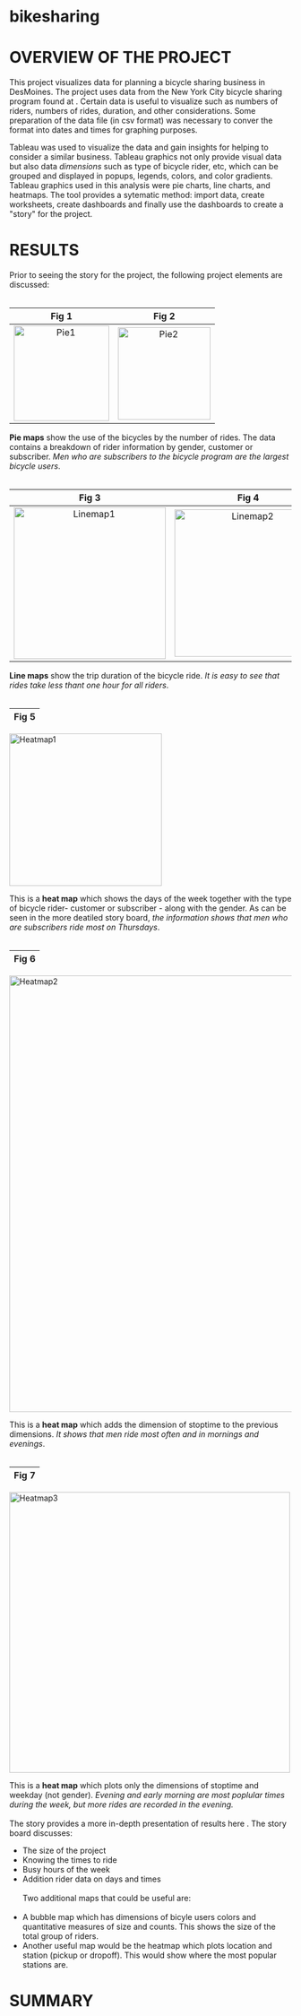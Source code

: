 # bikesharing

# OVERVIEW OF THE PROJECT

This project visualizes data for planning a bicycle sharing business in DesMoines.  The project uses data from the New York City bicycle sharing program found at <the link>.  Certain data is useful to visualize such as numbers of riders, numbers of rides, duration, and other considerations.  Some preparation of the data file (in csv format) was necessary to conver the format into dates and times for graphing purposes.  
  
Tableau was used to visualize the data and gain insights for helping to consider a similar business.  Tableau graphics not only provide visual data but also data *dimensions* such as type of bicycle rider, etc, which can be grouped and displayed in popups, legends, colors, and color gradients. Tableau graphics used in this analysis were pie charts, line charts, and heatmaps.  The tool provides a sytematic method: import data, create worksheets, create dashboards and finally use the dashboards to create a "story" for the project.  


# RESULTS
  
  Prior to seeing the story for the project, the following project elements are discussed:<br><br>
  
  
  
  Fig 1  | Fig 2
  :--------:|:------------:
<img width="170" alt="Pie1" src="https://user-images.githubusercontent.com/85037467/134572525-162ceb7b-794a-4b44-b9ff-046485026e42.png">    |     <img width="165" alt="Pie2" src="https://user-images.githubusercontent.com/85037467/134572633-44b13230-b3c8-4c49-8d0a-d0debe492b48.png">

  
  **Pie maps** show the use of the bicycles by the number of rides.  The data contains a breakdown of rider information by gender, customer or subscriber.  *Men who are subscribers to the bicycle program are the largest bicycle users*.<br><br>
    
  
  
  
   Fig 3  | Fig 4
  :--------:|:------------:
<img width="271" alt="Linemap1" src="https://user-images.githubusercontent.com/85037467/134573159-9685de62-ae2f-4d3c-99cd-770b23da7e81.png">  |  <img width="263" alt="Linemap2" src="https://user-images.githubusercontent.com/85037467/134573190-e3accda0-feaa-4326-9550-5d1def6534b3.png">
  
  
  
  **Line maps** show the trip duration of the bicycle ride.  *It is easy to see that rides take less thant one hour for all riders*.<br><br>
  
  
  Fig 5  |
  :-----:|
  <img width="272" alt="Heatmap1" src="https://user-images.githubusercontent.com/85037467/134573277-fba8ee88-31db-4018-b24b-19ec04150b7a.png">
  
  
  This is a **heat map** which shows the days of the week together with the type of bicycle rider- customer or subscriber - along with the gender.  As can be seen in the more deatiled story board, *the information shows that men who are subscribers ride most on Thursdays*.<br><br>
  
  Fig 6  |
  :-----:|
  <img width="779" alt="Heatmap2" src="https://user-images.githubusercontent.com/85037467/134573307-9ee009ac-3f64-4036-86b4-cd288bf900cd.png">
  
  This is a **heat map** which adds the dimension of stoptime to the previous dimensions.  *It shows that men ride most often and in mornings and evenings*.<br><br> 

  Fig 7  |
  :-----:|
  <img width="501" alt="Heatmap3" src="https://user-images.githubusercontent.com/85037467/134573344-9f2ae159-9ec6-49f3-a199-d19052549f8f.png">

  This is a **heat map** which plots only the dimensions of stoptime and weekday (not gender).  *Evening and early morning are most poplular times during the week, but more rides are recorded in the evening.*<br><br>
  The story provides a more in-depth presentation of results here <link to the Tableau story>.  The story board discusses:<br>
  
  * The size of the project
  * Knowing the times to ride
  * Busy hours of the week
  * Addition rider data on days and times
  <br><br>
  Two additional maps that could be useful are:<br><br>
  * A bubble map which has dimensions of bicyle users colors and quantitative measures of size and counts.  This shows the size of the total group of riders.
  * Another useful map would be the heatmap which plots location and station (pickup or dropoff).  This would show where the most popular stations are.<br>
  
  
  


# SUMMARY


